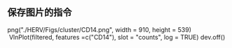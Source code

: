  ## 保存图片的指令
 png("./HERV/Figs/cluster/CD14.png", width = 910, height = 539)
 VlnPlot(filtered, features =c("CD14"), slot = "counts", log = TRUE)
 dev.off()      
